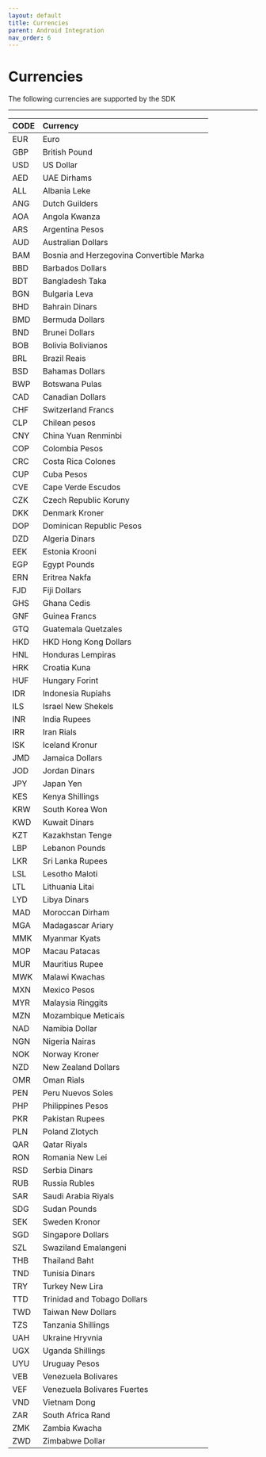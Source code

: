 ```yaml
---
layout: default
title: Currencies
parent: Android Integration
nav_order: 6
---
```


# Currencies


The following currencies are supported by the SDK

---

| CODE         | Currency         | 
|:-------------|:------------------|
| EUR           | Euro | 
| GBP | British Pound   | 
| USD | US Dollar      | 
| AED | UAE Dirhams | 
| ALL | Albania Leke |
| ANG | Dutch Guilders |
| AOA | Angola Kwanza |
| ARS | Argentina Pesos
| AUD | Australian Dollars
| BAM | Bosnia and Herzegovina Convertible Marka
| BBD | Barbados Dollars
| BDT | Bangladesh Taka
| BGN | Bulgaria Leva
| BHD | Bahrain Dinars
| BMD | Bermuda Dollars
| BND | Brunei Dollars
| BOB | Bolivia Bolivianos
| BRL | Brazil Reais
| BSD | Bahamas Dollars
| BWP | Botswana Pulas
| CAD | Canadian Dollars
| CHF | Switzerland Francs
| CLP | Chilean pesos
| CNY | China Yuan Renminbi
| COP | Colombia Pesos
| CRC | Costa Rica Colones
| CUP | Cuba Pesos
| CVE | Cape Verde Escudos
| CZK | Czech Republic Koruny
| DKK | Denmark Kroner
| DOP | Dominican Republic Pesos
| DZD | Algeria Dinars
| EEK | Estonia Krooni
| EGP | Egypt Pounds
| ERN | Eritrea Nakfa
| FJD | Fiji Dollars
| GHS | Ghana Cedis
| GNF | Guinea Francs
| GTQ | Guatemala Quetzales
| HKD | HKD Hong Kong Dollars
| HNL | Honduras Lempiras
| HRK | Croatia Kuna
| HUF | Hungary Forint
| IDR | Indonesia Rupiahs
| ILS | Israel New Shekels
| INR | India Rupees
| IRR | Iran Rials
| ISK | Iceland Kronur
| JMD | Jamaica Dollars
| JOD | Jordan Dinars
| JPY | Japan Yen
| KES | Kenya Shillings
| KRW | South Korea Won
| KWD | Kuwait Dinars
| KZT | Kazakhstan Tenge
| LBP | Lebanon Pounds
| LKR | Sri Lanka Rupees
| LSL | Lesotho Maloti
| LTL | Lithuania Litai
| LYD | Libya Dinars
| MAD | Moroccan Dirham
| MGA | Madagascar Ariary
| MMK | Myanmar Kyats
| MOP | Macau Patacas
| MUR | Mauritius Rupee
| MWK | Malawi Kwachas
| MXN | Mexico Pesos
| MYR | Malaysia Ringgits
| MZN | Mozambique Meticais
| NAD | Namibia Dollar
| NGN | Nigeria Nairas
| NOK | Norway Kroner
| NZD | New Zealand Dollars
| OMR | Oman Rials
| PEN | Peru Nuevos Soles
| PHP | Philippines Pesos
| PKR | Pakistan Rupees
| PLN | Poland Zlotych
| QAR | Qatar Riyals
| RON | Romania New Lei
| RSD | Serbia Dinars
| RUB | Russia Rubles
| SAR | Saudi Arabia Riyals
| SDG | Sudan Pounds
| SEK | Sweden Kronor
| SGD | Singapore Dollars
| SZL | Swaziland Emalangeni
| THB | Thailand Baht
| TND | Tunisia Dinars
| TRY | Turkey New Lira
| TTD | Trinidad and Tobago Dollars
| TWD | Taiwan New Dollars
| TZS | Tanzania Shillings
| UAH | Ukraine Hryvnia
| UGX | Uganda Shillings
| UYU | Uruguay Pesos
| VEB | Venezuela Bolivares
| VEF | Venezuela Bolivares Fuertes
| VND | Vietnam Dong
| ZAR | South Africa Rand
| ZMK | Zambia Kwacha
| ZWD | Zimbabwe Dollar
